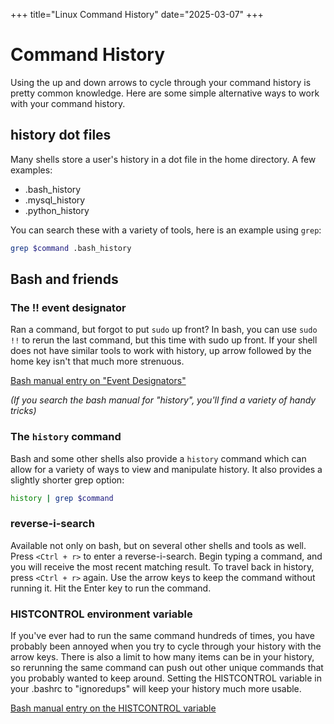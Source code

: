 +++
title="Linux Command History"
date="2025-03-07"
+++

# Command History

Using the up and down arrows to cycle through your command history is pretty common knowledge.
Here are some simple alternative ways to work with your command history.

## history dot files 

Many shells store a user's history in a dot file in the home directory.
A few examples:
- .bash\_history
- .mysql\_history
- .python\_history

You can search these with a variety of tools, here is an example using `grep`:
```sh
grep $command .bash_history
```

## Bash and friends

### The !! event designator

Ran a command, but forgot to put `sudo` up front?
In bash, you can use `sudo !!` to rerun the last command, but this time with sudo up front.
If your shell does not have similar tools to work with history, up arrow followed by the home key isn't that much more strenuous.

[Bash manual entry on "Event Designators"](https://www.gnu.org/software/bash/manual/bash.html#Event-Designators)

*(If you search the bash manual for "history", you'll find a variety of handy tricks)*

### The `history` command
Bash and some other shells also provide a `history` command which can allow for a variety of ways to view and manipulate history.
It also provides a slightly shorter grep option:
```sh
history | grep $command
```

### reverse-i-search

Available not only on bash, but on several other shells and tools as well.
Press `<Ctrl + r>` to enter a reverse-i-search.
Begin typing a command, and you will receive the most recent matching result.
To travel back in history, press `<Ctrl + r>` again.
Use the arrow keys to keep the command without running it.
Hit the Enter key to run the command.

### HISTCONTROL environment variable

If you've ever had to run the same command hundreds of times, you have probably been annoyed when you try to cycle through your history with the arrow keys.
There is also a limit to how many items can be in your history, so rerunning the same command can push out other unique commands that you probably wanted to keep around.
Setting the HISTCONTROL variable in your .bashrc to "ignoredups" will keep your history much more usable.

[Bash manual entry on the HISTCONTROL variable](https://www.gnu.org/software/bash/manual/bash.html#index-HISTCONTROL)
